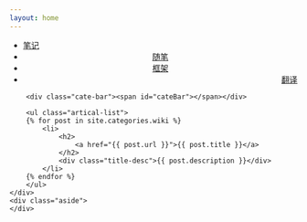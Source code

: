 ```yaml
---
layout: home
---
```


<div class="index-content wiki">
    <div class="section">
    <ul class="artical-cate">
            <li style="text-align:left"><a href="/"><span>笔记</span></a></li>
            <li style="text-align:center"><a href="/opinion"><span>随笔</span></a></li>
            <li class="on" style="text-align:center"><a href="/framework"><span>框架</span></a></li>
            <li style="text-align:right"><a href="/translate"><span>翻译</span></a></li>
        </ul>

        <div class="cate-bar"><span id="cateBar"></span></div>

        <ul class="artical-list">
        {% for post in site.categories.wiki %}
            <li>
                <h2>
                    <a href="{{ post.url }}">{{ post.title }}</a>
                </h2>
                <div class="title-desc">{{ post.description }}</div>
            </li>
        {% endfor %}
        </ul>
    </div>
    <div class="aside">
    </div>
</div>
